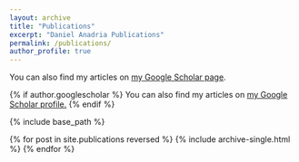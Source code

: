 ```yaml
---
layout: archive
title: "Publications"
excerpt: "Daniel Anadria Publications"
permalink: /publications/
author_profile: true
---
```


You can also find my articles on [my Google Scholar page](https://scholar.google.com/citations?hl=en&user=E5wiCxMAAAAJ).

{% if author.googlescholar %}
  You can also find my articles on <u><a href="{{author.googlescholar}}">my Google Scholar profile</a>.</u>
{% endif %}

{% include base_path %}

{% for post in site.publications reversed %}
  {% include archive-single.html %}
{% endfor %}
